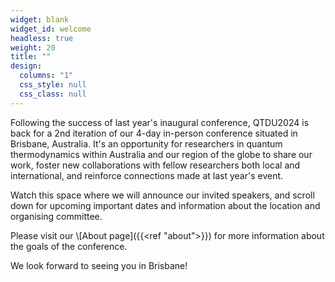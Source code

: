 ```yaml
---
widget: blank
widget_id: welcome
headless: true
weight: 20
title: ""
design:
  columns: "1"
  css_style: null
  css_class: null
---
```

Following the success of last year's inaugural conference, QTDU2024 is back for a 2nd iteration of our 4-day in-person conference situated in Brisbane, Australia. 
It's an opportunity for researchers in quantum thermodynamics within Australia and our region of the globe to share our work, foster new collaborations with fellow researchers both local and international, and reinforce connections made at last year's event.

Watch this space where we will announce our invited speakers, and scroll down for upcoming important dates and information about the location and organising committee.

Please visit our \\[About page]({{<ref "about">}}) for more information about the goals of the conference.

<!-- and the \\[Location page]({{<ref "location-accommodation">}}) for information about the venue/Brisbane and accommodation options. The preliminary conference programme is now available \\[here]({{<ref "programme">}}). #Abstract submissions and registration are now closed. -->

We look forward to seeing you in Brisbane!